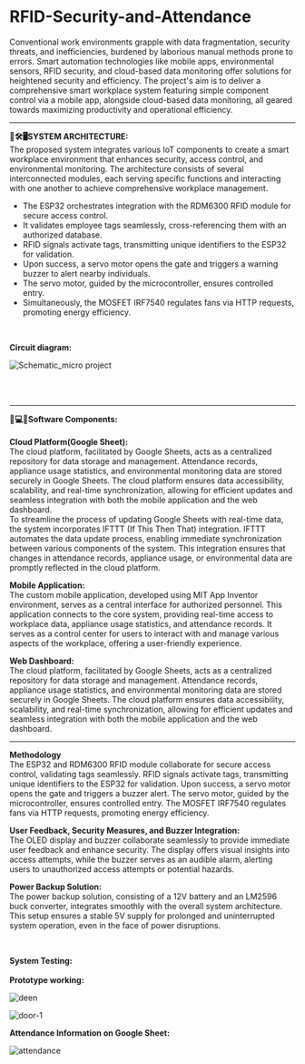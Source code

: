 # RFID-Security-and-Attendance
<p> Conventional work environments grapple with data fragmentation, security threats, and inefficiencies, burdened by laborious manual methods prone to errors. Smart automation technologies like mobile apps, environmental sensors, RFID security, and cloud-based data monitoring offer solutions for heightened security and efficiency. The project's aim is to deliver a comprehensive smart workplace system featuring simple component control via a mobile app, alongside cloud-based data monitoring, all geared towards maximizing productivity and operational efficiency. </p>

---


<ins><p><b>🏰🛠️🖥SYSTEM ARCHITECTURE:<br></b>
The proposed system integrates various IoT components to create a smart workplace environment that enhances security, access control, and environmental monitoring. The architecture consists of several interconnected modules, each serving specific functions and interacting with one another to achieve comprehensive workplace management.</p>
<p><ul>
  <li>The ESP32 orchestrates integration with the RDM6300 RFID module for secure access control.</li>
  <li>It validates employee tags seamlessly, cross-referencing them with an authorized database.</li>
  <li>RFID signals activate tags, transmitting unique identifiers to the ESP32 for validation.</li>
  <li>Upon success, a servo motor opens the gate and triggers a warning buzzer to alert nearby individuals.</li>
  <li>The servo motor, guided by the microcontroller, ensures controlled entry.</li>
  <li>Simultaneously, the MOSFET IRF7540 regulates fans via HTTP requests, promoting energy efficiency.</li>
</ul></p><br>
</ins>
 <p><b>Circuit diagram: </b><br>
  
![Schematic_micro project](https://github.com/ImtiazAhmed1999/RFID-Security-and-Attendance/assets/101192574/d375a655-3e29-427e-b8ee-6ff5e6e93159)
 </p><br> <br>

---

<p>
 <b>🚀💻🌐Software Components:</b> <br> <br>
 <b>Cloud Platform(Google Sheet):</b> <br>
 The cloud platform, facilitated by Google Sheets, acts as a centralized repository for data storage and management. Attendance records, appliance usage statistics, and environmental monitoring data are stored securely in Google Sheets. The cloud platform ensures data accessibility, scalability, and real-time synchronization, allowing for efficient updates and seamless integration with both the mobile application and the web dashboard.<br>
 To streamline the process of updating Google Sheets with real-time data, the system incorporates IFTTT (If This Then That) integration. IFTTT automates the data update process, enabling immediate synchronization between various components of the system. This integration ensures that changes in attendance records, appliance usage, or environmental data are promptly reflected in the cloud platform.
</p>

<p><b>Mobile Application:</b>
<br>
The custom mobile application, developed using MIT App Inventor environment, serves as a central interface for authorized personnel. This application connects to the core system, providing real-time access to workplace data, appliance usage statistics, and attendance records. It serves as a control center for users to interact with and manage various aspects of the workplace, offering a user-friendly experience.</p>

<p><b>Web Dashboard:</b>
<br>
The cloud platform, facilitated by Google Sheets, acts as a centralized repository for data storage and management. Attendance records, appliance usage statistics, and environmental monitoring data are stored securely in Google Sheets. The cloud platform ensures data accessibility, scalability, and real-time synchronization, allowing for efficient updates and seamless integration with both the mobile application and the web dashboard.</p>

---

<p><b>Methodology</b>
<br>
The ESP32 and RDM6300 RFID module collaborate for secure access control, validating tags seamlessly. RFID signals activate tags, transmitting unique identifiers to the ESP32 for validation. Upon success, a servo motor opens the gate and triggers a buzzer alert. The servo motor, guided by the microcontroller, ensures controlled entry. The MOSFET IRF7540 regulates fans via HTTP requests, promoting energy efficiency.</p>

<p><b>User Feedback, Security Measures, and Buzzer Integration:</b>
<br>
The OLED display and buzzer collaborate seamlessly to provide immediate user feedback and enhance security. The display offers visual insights into access attempts, while the buzzer serves as an audible alarm, alerting users to unauthorized access attempts or potential hazards.</p>

<p><b>Power Backup Solution:</b>
<br>
The power backup solution, consisting of a 12V battery and an LM2596 buck converter, integrates smoothly with the overall system architecture. This setup ensures a stable 5V supply for prolonged and uninterrupted system operation, even in the face of power disruptions.</p>
<br> 

<p><b>System Testing:</b><br>
<br>
 <b>Prototype working:</b>
 
![deen](https://github.com/ImtiazAhmed1999/RFID-Security-and-Attendance/assets/101192574/d9fc5ff9-e422-4627-b65f-3a275d821dc5)
 
![door-1](https://github.com/ImtiazAhmed1999/RFID-Security-and-Attendance/assets/101192574/d9bf85b8-7376-4c72-8ad1-e254ae9ad6db)
</p>

<p><b>Attendance Information on Google Sheet:</b>
<br>
 
![attendance](https://github.com/ImtiazAhmed1999/RFID-Security-and-Attendance/assets/101192574/47e88229-2e0a-4a19-8374-0754ac30248f)
</p>
